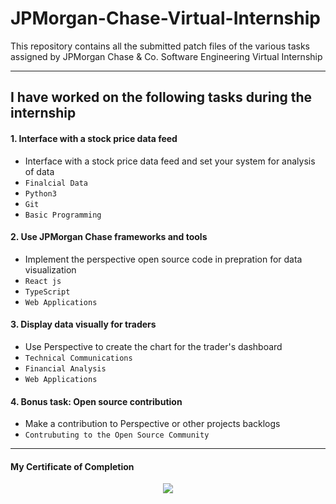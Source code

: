 # JPMorgan-Chase-Virtual-Internship
This repository contains all the submitted patch files of the various tasks assigned by JPMorgan Chase & Co. Software Engineering Virtual Internship

---
## I have worked on the following tasks during the internship
#### 1. Interface with a stock price data feed
- Interface with a stock price data feed and set your system for analysis of data
- `Finalcial Data` 
- `Python3`
- `Git`
- `Basic Programming`

#### 2. Use JPMorgan Chase frameworks and tools
- Implement the perspective open source code in prepration for data visualization 
- `React js` 
- `TypeScript`
- `Web Applications`

#### 3. Display data visually for traders
- Use Perspective to create the chart for the trader's dashboard  
- `Technical Communications` 
- `Financial Analysis`
- `Web Applications`
#### 4. Bonus task: Open source contribution
- Make a contribution to Perspective or other projects backlogs 
- `Contrubuting to the Open Source Community`
---
#### My Certificate of Completion
<a href="https://forage-uploads-prod.s3.amazonaws.com/completion-certificates/J.P.%20Morgan/R5iK7HMxJGBgaSbvk_J.P.%20Morgan_bgomtQ3nDs3gfvzus_1717346542379_completion_certificate.pdf"><p align= "center"><img src="[R5iK7HMxJGBgaSbvk_J.P. Morgan_bgomtQ3nDs3gfvzus_1717346542379_completion_certificate.pdf(https://github.com/userattachments/files/15961723/R5iK7HMxJGBgaSbvk_J.P.Morgan_bgomtQ3nDs3gfvzus_1717346542379_completion_certificate.pdf)"></p></a>
